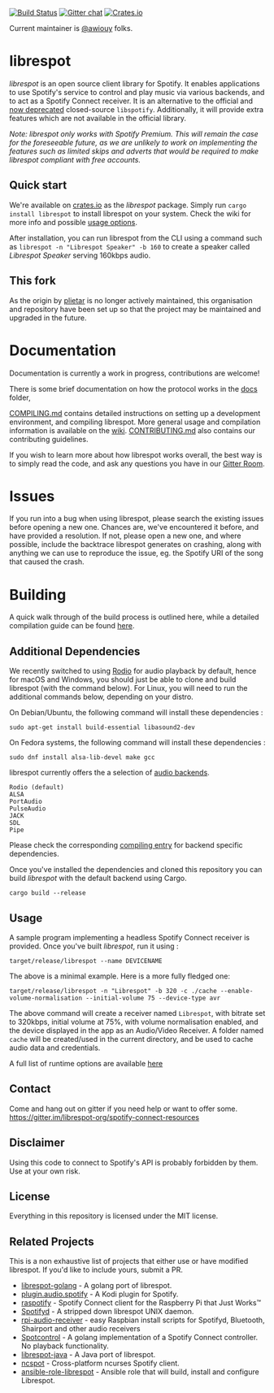 [![Build Status](https://travis-ci.org/librespot-org/librespot.svg?branch=dev)](https://travis-ci.org/librespot-org/librespot)
[![Gitter chat](https://badges.gitter.im/librespot-org/librespot.png)](https://gitter.im/librespot-org/spotify-connect-resources)
[![Crates.io](https://img.shields.io/crates/v/librespot.svg)](https://crates.io/crates/librespot)

Current maintainer is [@awiouy](https://github.com/awiouy) folks.

# librespot
*librespot* is an open source client library for Spotify. It enables applications to use Spotify's service to control and play music via various backends, and to act as a Spotify Connect receiver. It is an alternative to the official and [now deprecated](https://pyspotify.mopidy.com/en/latest/#libspotify-s-deprecation) closed-source `libspotify`. Additionally, it will provide extra features which are not available in the official library.

_Note: librespot only works with Spotify Premium. This will remain the case for the foreseeable future, as we are unlikely to work on implementing the features such as limited skips and adverts that would be required to make librespot compliant with free accounts._

## Quick start
We're available on [crates.io](https://crates.io/crates/librespot) as the _librespot_ package. Simply run `cargo install librespot` to install librespot on your system. Check the wiki for more info and possible [usage options](https://github.com/librespot-org/librespot/wiki/Options).

After installation, you can run librespot from the CLI using a command such as `librespot -n "Librespot Speaker" -b 160` to create a speaker called _Librespot Speaker_ serving 160kbps audio.

## This fork
As the origin by [plietar](https://github.com/plietar/) is no longer actively maintained, this organisation and repository have been set up so that the project may be maintained and upgraded in the future.

# Documentation
Documentation is currently a work in progress, contributions are welcome!

There is some brief documentation on how the protocol works in the [docs](https://github.com/librespot-org/librespot/tree/master/docs) folder, 

[COMPILING.md](https://github.com/librespot-org/librespot/blob/master/COMPILING.md) contains detailed instructions on setting up a development environment, and compiling librespot. More general usage and compilation information is available on the [wiki](https://github.com/librespot-org/librespot/wiki).
[CONTRIBUTING.md](https://github.com/librespot-org/librespot/blob/master/CONTRIBUTING.md) also contains our contributing guidelines.

If you wish to learn more about how librespot works overall, the best way is to simply read the code, and ask any questions you have in our [Gitter Room](https://gitter.im/librespot-org/spotify-connect-resources).

# Issues
If you run into a bug when using librespot, please search the existing issues before opening a new one. Chances are, we've encountered it before, and have provided a resolution. If not, please open a new one, and where possible, include the backtrace librespot generates on crashing, along with anything we can use to reproduce the issue, eg. the Spotify URI of the song that caused the crash.

# Building
A quick walk through of the build process is outlined here, while a detailed compilation guide can be found [here](https://github.com/librespot-org/librespot/blob/master/COMPILING.md). 

## Additional Dependencies
We recently switched to using [Rodio](https://github.com/tomaka/rodio) for audio playback by default, hence for macOS and Windows, you should just be able to clone and build librespot (with the command below).
For Linux, you will need to run the additional commands below, depending on your distro.

On Debian/Ubuntu, the following command will install these dependencies :
```shell
sudo apt-get install build-essential libasound2-dev
```

On Fedora systems, the following command will install these dependencies :
```shell
sudo dnf install alsa-lib-devel make gcc
```

librespot currently offers the a selection of [audio backends](https://github.com/librespot-org/librespot/wiki/Audio-Backends).
```
Rodio (default)
ALSA
PortAudio
PulseAudio
JACK
SDL
Pipe
```
Please check the corresponding [compiling entry](https://github.com/librespot-org/librespot/wiki/Compiling#general-dependencies) for backend specific dependencies.

Once you've installed the dependencies and cloned this repository you can build *librespot* with the default backend using Cargo.
```shell
cargo build --release
```

## Usage
A sample program implementing a headless Spotify Connect receiver is provided.
Once you've built *librespot*, run it using :
```shell
target/release/librespot --name DEVICENAME
```

The above is a minimal example. Here is a more fully fledged one:
```shell
target/release/librespot -n "Librespot" -b 320 -c ./cache --enable-volume-normalisation --initial-volume 75 --device-type avr
```
The above command will create a receiver named ```Librespot```, with bitrate set to 320kbps, initial volume at 75%, with volume normalisation enabled, and the device displayed in the app as an Audio/Video Receiver. A folder named ```cache``` will be created/used in the current directory, and be used to cache audio data and credentials.

A full list of runtime options are available [here](https://github.com/librespot-org/librespot/wiki/Options)

## Contact
Come and hang out on gitter if you need help or want to offer some.
https://gitter.im/librespot-org/spotify-connect-resources

## Disclaimer
Using this code to connect to Spotify's API is probably forbidden by them.
Use at your own risk.

## License
Everything in this repository is licensed under the MIT license.

## Related Projects
This is a non exhaustive list of projects that either use or have modified librespot. If you'd like to include yours, submit a PR.

- [librespot-golang](https://github.com/librespot-org/librespot-golang) - A golang port of librespot.
- [plugin.audio.spotify](https://github.com/marcelveldt/plugin.audio.spotify) - A Kodi plugin for Spotify.
- [raspotify](https://github.com/dtcooper/raspotify) - Spotify Connect client for the Raspberry Pi that Just Works™
- [Spotifyd](https://github.com/Spotifyd/spotifyd) - A stripped down librespot UNIX daemon.
- [rpi-audio-receiver](https://github.com/nicokaiser/rpi-audio-receiver) - easy Raspbian install scripts for Spotifyd, Bluetooth, Shairport and other audio receivers
- [Spotcontrol](https://github.com/badfortrains/spotcontrol) - A golang implementation of a Spotify Connect controller. No playback
functionality.
- [librespot-java](https://github.com/devgianlu/librespot-java) - A Java port of librespot.
- [ncspot](https://github.com/hrkfdn/ncspot) - Cross-platform ncurses Spotify client.
- [ansible-role-librespot](https://github.com/xMordax/ansible-role-librespot/tree/master) - Ansible role that will build, install and configure Librespot.

